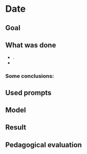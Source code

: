 # Date

## Goal


## What was done

* .
* 

### Some conclusions:

## Used prompts


## Model


## Result


## Pedagogical evaluation